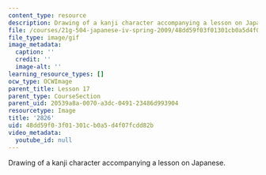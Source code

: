 ```yaml
---
content_type: resource
description: Drawing of a kanji character accompanying a lesson on Japanese.
file: /courses/21g-504-japanese-iv-spring-2009/48dd59f03f01301cb0a5d4f07fcdd82b_2826.gif
file_type: image/gif
image_metadata:
  caption: ''
  credit: ''
  image-alt: ''
learning_resource_types: []
ocw_type: OCWImage
parent_title: Lesson 17
parent_type: CourseSection
parent_uid: 20539a8a-0070-a3dc-0491-23486d993904
resourcetype: Image
title: '2826'
uid: 48dd59f0-3f01-301c-b0a5-d4f07fcdd82b
video_metadata:
  youtube_id: null
---
```

Drawing of a kanji character accompanying a lesson on Japanese.

